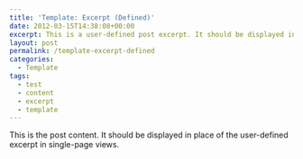 ```yaml
---
title: 'Template: Excerpt (Defined)'
date: 2012-03-15T14:38:08+00:00
excerpt: This is a user-defined post excerpt. It should be displayed in place of the post content in archive-index pages.
layout: post
permalink: /template-excerpt-defined
categories:
  - Template
tags:
  - test
  - content
  - excerpt
  - template
---
```

This is the post content. It should be displayed in place of the user-defined excerpt in single-page views.
